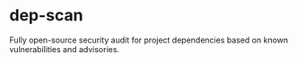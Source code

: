 # dep-scan
Fully open-source security audit for project dependencies based on known vulnerabilities and advisories.
